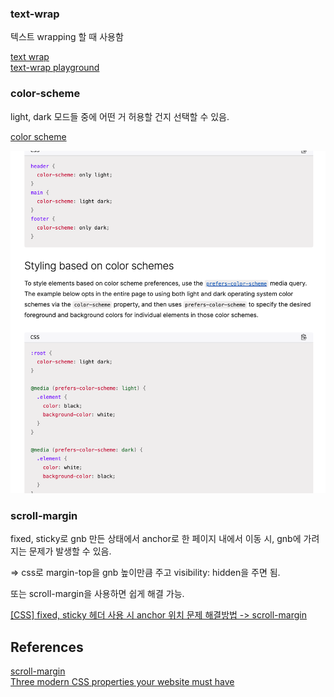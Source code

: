 ### text-wrap

텍스트 wrapping 할 때 사용함

[text wrap](https://developer.mozilla.org/en-US/docs/Web/CSS/text-wrap)<br>
[text-wrap playground](https://developer.mozilla.org/en-US/play)<br>

### color-scheme

light, dark 모드들 중에 어떤 거 허용할 건지 선택할 수 있음.

[color scheme](https://developer.mozilla.org/en-US/docs/Web/CSS/color-scheme)<br>

![Alt text](image.png)

### scroll-margin

fixed, sticky로 gnb 만든 상태에서 anchor로 한 페이지 내에서 이동 시, gnb에 가려지는 문제가 발생할 수 있음.

=> css로 margin-top을 gnb 높이만큼 주고 visibility: hidden을 주면 됨.

또는 scroll-margin을 사용하면 쉽게 해결 가능.

[[CSS] fixed, sticky 헤더 사용 시 anchor 위치 문제 해결방법 -> scroll-margin](https://velog.io/@nowod_it/CSS-fixed-sticky-%ED%97%A4%EB%8D%94-%EC%82%AC%EC%9A%A9-%EC%8B%9C-anchor-%EC%9C%84%EC%B9%98-%EB%AC%B8%EC%A0%9C-%ED%95%B4%EA%B2%B0%EB%B0%A9%EB%B2%95-scroll-margin)<br>

## References

[scroll-margin](https://developer.mozilla.org/en-US/docs/Web/CSS/scroll-margin)<br>
[Three modern CSS properties your website must have](https://bejamas.io/blog/modern-css-properties-your-website-must-have/)<br>
